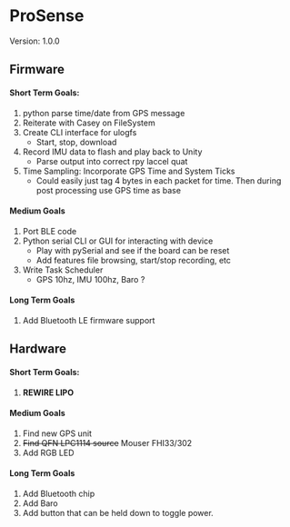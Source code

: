 # ProSense
Version: 1.0.0

## Firmware

#### Short Term Goals:
1. python parse time/date from GPS message
1. Reiterate with Casey on FileSystem
1. Create CLI interface for ulogfs
   - Start, stop, download
2. Record IMU data to flash and play back to Unity
   - Parse output into correct rpy laccel quat
3. Time Sampling: Incorporate GPS Time and System Ticks
   - Could easily just tag 4 bytes in each packet for time. Then during
   post processing use GPS time as base

#### Medium Goals
1. Port BLE code
2. Python serial CLI or GUI for interacting with device
   - Play with pySerial and see if the board can be reset
   - Add features file browsing, start/stop recording, etc
3. Write Task Scheduler
   - GPS 10hz, IMU 100hz, Baro ?

#### Long Term Goals
1. Add Bluetooth LE firmware support

## Hardware

#### Short Term Goals:
1. **REWIRE LIPO**

#### Medium Goals
1. Find new GPS unit
2. ~~Find QFN LPC1114 source~~ Mouser FHI33/302
4. Add RGB LED

#### Long Term Goals
1. Add Bluetooth chip
2. Add Baro
3. Add button that can be held down to toggle power.
